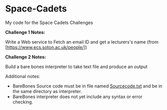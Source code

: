 # Space-Cadets
My code for the Space Cadets Challenges

**Challenge 1 Notes:**

Write a Web service to Fetch an email ID and get a lecturers's name (from [https://www.ecs.soton.ac.uk/people/])


**Challenge 2 Notes:**

Build a bare bones interpreter to take text file and produce an output

Additional notes:
 - BareBones Source code must be in file named [Sourcecode.txt](https://github.com/OlivandoGit/Space-Cadets/blob/master/Challenge2/Sourcecode.txt) and be in the same directory as interpreter.
 - BareBones interpreter does not yet include any syntax or error checking.
